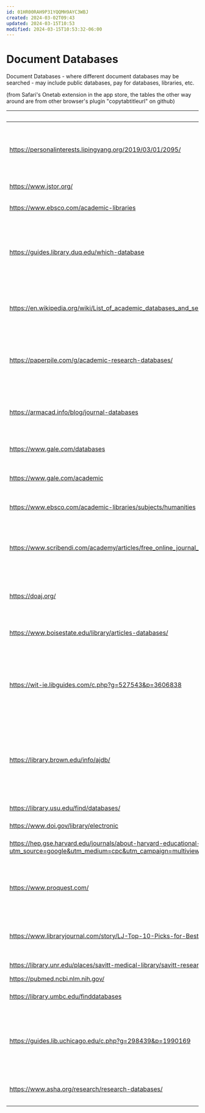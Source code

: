 ```yaml
---
id: 01HR00RAH9P31YQQMH9AYC3WBJ
created: 2024-03-02T09:43
updated: 2024-03-15T10:53
modified: 2024-03-15T10:53:32-06:00
---
```

# Document Databases

Document Databases - where different document databases may be searched - may include public databases, pay for databases, libraries, etc.

(from Safari's Onetab extension in the app store, the tables the other way around are from other browser's plugin "copytabtitleurl" on github)

Link | Description
--- | ---
https://personalinterests.lipingyang.org/2019/03/01/2095/ | Check if a journal is SCI, SCIE, SSCI, EI, ISI indexed – Liping's playground
https://www.jstor.org/ | JSTOR Home
https://www.ebsco.com/academic-libraries | EBSCO for Academic Libraries | Research Databases, eBooks, Journals
https://guides.library.duq.edu/which-database | Home - Journal Databases: Which One to Use? - LibGuides at Duquesne University
https://en.wikipedia.org/wiki/List_of_academic_databases_and_search_engines | List of academic databases and search engines - Wikipedia
https://paperpile.com/g/academic-research-databases/ | The best academic research databases [Update 2024] - Paperpile
https://armacad.info/blog/journal-databases | 20 Academic Journal Databases [ULTIMATE GUIDE]
https://www.gale.com/databases | Databases for Research & Education | Gale
https://www.gale.com/academic | Academic Databases, Journals, & Resources | Gale
https://www.ebsco.com/academic-libraries/subjects/humanities | Humanities Research Databases | Humanities Journals | EBSCO
https://www.scribendi.com/academy/articles/free_online_journal_and_research_databases.en.html | 21 Legit Research Databases for Free Journal Articles in 2022 | Scribendi
https://doaj.org/ | Directory of Open Access Journals – DOAJ
https://www.boisestate.edu/library/articles-databases/ | Articles and Databases - Albertsons Library
https://wit-ie.libguides.com/c.php?g=527543&p=3606838 | Journals & Databases - Business Management - Library Guides at Waterford Institute of Technology
https://library.brown.edu/info/ajdb/ | Articles, Journals, and Databases : Brown University Library Brown University Library
https://library.usu.edu/find/databases/ | Articles and Databases | USU
https://www.doi.gov/library/electronic | Electronic Databases | U.S. Department of the Interior
https://hep.gse.harvard.edu/journals/about-harvard-educational-review/?utm_source=google&utm_medium=cpc&utm_campaign=multiview_google&utm_source=google&utm_medium=ppc&utm_campaign=multiview_google&gad_source=1&gclid=EAIaIQobChMInYXEh4HWhAMVGM_CBB0zZAbREAMYASAAEgLz5PD_BwE&gclsrc=aw.ds | Harvard Educational Review | Harvard Education Press
https://www.proquest.com/ | ProQuest - Better research, better learning, better insights.
https://www.libraryjournal.com/story/LJ-Top-10-Picks-for-Best-Databases-2022 | LJ’s Top 10 Picks for Best Databases 2022 | Library Journal
https://library.unr.edu/places/savitt-medical-library/savitt-research-guides/special-topics/outreach/journal-databases | Journal databases | University Libraries | University of Nevada, Reno
https://pubmed.ncbi.nlm.nih.gov/ | PubMed
https://library.umbc.edu/finddatabases | AOK Find Databases and Journals
https://guides.lib.uchicago.edu/c.php?g=298439&p=1990169 | Journal Articles & Databases - Library Science - Library Guides at UChicago
https://www.asha.org/research/research-databases/ | Research Databases and Online Tools

